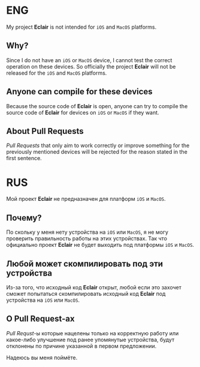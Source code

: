 # ENG
My project **Eclair** is not intended for `iOS` and `MacOS` platforms.
## Why?
Since I do not have an `iOS` or `MacOS` device, I cannot test the correct operation on these devices. So officially the project **Eclair** will not be released for the `iOS` and `MacOS` platforms.
## Anyone can compile for these devices
Because the source code of **Eclair** is open, anyone can try to compile the source code of **Eclair** for devices on `iOS` or `MacOS` if they want.
## About Pull Requests
_Pull Requests_ that only aim to work correctly or improve something for the previously mentioned devices will be rejected for the reason stated in the first sentence.

# RUS
Мой проект **Eclair** не предназначен для платформ `iOS` и `MacOS`.
## Почему?
По скольку у меня нету устройства на `iOS` или `MacOS`, я не могу проверить правильность работы на этих устройствах. Так что официально проект **Eclair** не будет выходить под платформы `iOS` и `MacOS`.
## Любой может скомпилировать под эти устройства
Из-за того, что исходный код **Eclair** открыт, любой если это захочет сможет попытаться скомпилировать исходный код **Eclair** под устройства на `iOS` или `MacOS`.
## О Pull Request-ах
_Pull Requst_-ы которые нацелены только на корректную работу или какое-либо улучшение под ранее упомянутые устройства, будут отклонены по причине указанной в первом предложении.

Надеюсь вы меня поймёте.